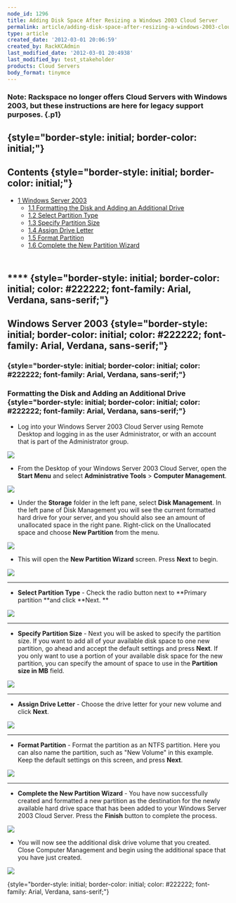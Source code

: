 ```yaml
---
node_id: 1296
title: Adding Disk Space After Resizing a Windows 2003 Cloud Server
permalink: article/adding-disk-space-after-resizing-a-windows-2003-cloud-server
type: article
created_date: '2012-03-01 20:06:59'
created_by: RackKCAdmin
last_modified_date: '2012-03-01 20:4938'
last_modified_by: test_stakeholder
products: Cloud Servers
body_format: tinymce
---
```


### Note:  Rackspace no longer offers Cloud Servers with Windows 2003, but these instructions are here for legacy support purposes. {.p1}

  {style="border-style: initial; border-color: initial;"}
-

Contents {style="border-style: initial; border-color: initial;"}
--------

-   [1 Windows Server 2003](#Windows%20Server%202003)
    -   [1.1 Formatting the Disk and Adding an Additional
        Drive](#Format1)
    -   [1.2 Select Partition Type](#Select2)
    -   [1.3 Specify Partition Size](#Specify3)
    -   [1.4 Assign Drive Letter](#Assign4)
    -   [1.5 Format Partition](#Format5)
    -   [1.6 Complete the New Partition Wizard](#Complete6)

 

\
**** {style="border-style: initial; border-color: initial; color: #222222; font-family: Arial, Verdana, sans-serif;"}
----

**Windows Server 2003** {style="border-style: initial; border-color: initial; color: #222222; font-family: Arial, Verdana, sans-serif;"}
-----------------------

 

###  {style="border-style: initial; border-color: initial; color: #222222; font-family: Arial, Verdana, sans-serif;"}

### Formatting the Disk and Adding an Additional Drive {style="border-style: initial; border-color: initial; color: #222222; font-family: Arial, Verdana, sans-serif;"}

-   Log into your Windows Server 2003 Cloud Server using Remote Desktop
    and logging in as the user Administrator, or with an account that is
    part of the Administrator group.

![](http://c575672.r72.cf2.rackcdn.com/RDPConnectExample.png)

-   From the Desktop of your Windows Server 2003 Cloud Server, open
    the **Start Menu** and select **Administrative Tools** \> **Computer
    Management**.

![](http://c575672.r72.cf2.rackcdn.com/Win2003AdminTools.png)

 

-   Under the **Storage** folder in the left pane, select **Disk
    Management**.  In the left pane of Disk Management you will see the
    current formatted hard drive for your server, and you should also
    see an amount of unallocated space in the right pane.  Right-click
    on the Unallocated space and choose **New Partition** from the menu.
     

![](http://c575672.r72.cf2.rackcdn.com/Win2003NewPartition.png)

-   This will open the **New Partition Wizard** screen.
     Press **Next** to begin.

![](http://c575672.r72.cf2.rackcdn.com/Win2003NewPartitionWizard.png)

****

-   **Select Partition Type** - Check the radio button next
    to **Primary partition **and click **Next. **

![](http://c575672.r72.cf2.rackcdn.com/Win2003PrimaryPartition.png)

 

****

-   **Specify Partition Size** - Next you will be asked to specify the
    partition size.  If you want to add all of your available disk space
    to one new partition, go ahead and accept the default settings and
    press **Next**.  If you only want to use a portion of your available
    disk space for the new partition, you can specify the amount of
    space to use in the **Partition size in MB** field.

![](http://c575672.r72.cf2.rackcdn.com/Win2003SpecifyPartitionSize.png)

 

****

-   **Assign Drive Letter** - Choose the drive letter for your new
    volume and click **Next**.

![](http://c575672.r72.cf2.rackcdn.com/Win2003AssignDriveLetter.png)

 

****

-   **Format Partition** - Format the partition as an NTFS partition.
     Here you can also name the partition, such as "New Volume" in this
    example.  Keep the default settings on this screen, and
    press **Next**. 

![](http://c575672.r72.cf2.rackcdn.com/Win2003FormatPartition.png)

****

-   **Complete the New Partition Wizard** - You have now successfully
    created and formatted a new partition as the destination for the
    newly available hard drive space that has been added to your Windows
    Server 2003 Cloud Server.  Press the **Finish** button to complete
    the process.

![](http://c575672.r72.cf2.rackcdn.com/Win2003CompleteNewPartWiz3.png)

-   You will now see the additional disk drive volume that you created.
     Close Computer Management and begin using the additional space that
    you have just created.

![](http://c575672.r72.cf2.rackcdn.com/Win2003driveCandD.png)

 

 {style="border-style: initial; border-color: initial; color: #222222; font-family: Arial, Verdana, sans-serif;"}



